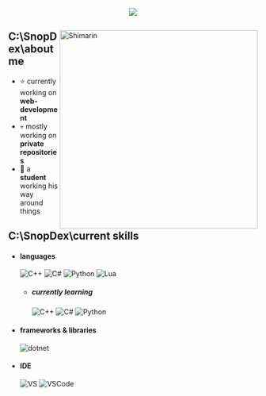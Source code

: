 <p align = center ><img src="https://imgur.com/SZalnVM.png"> </p>

<div>

<img align="right" width="400" alt="Shimarin" src="https://imgur.com/VuSI7Ik.png"/>

<h2> C:\SnopDex\aboutme </h2>
  
- ⭐ currently working on **web-development**
- 💀 mostly working on **private repositories**
- 👾 a **student** working his way around things
  
<h2> C:\SnopDex\current skills </h2>
  
- <h4> languages </h4>
  <img src = "https://img.shields.io/badge/C%2B%2B-00599C?style=for-the-badge&logo=c%2B%2B&logoColor=white" alt = "C++" />
  <img src = "https://img.shields.io/badge/C%23-239120?style=for-the-badge&logo=csharp&logoColor=white" alt = "C#" />
  <img src = "https://img.shields.io/badge/Python-FFD43B?style=for-the-badge&logo=python&logoColor=blue" alt = "Python" />
  <img src = "https://img.shields.io/badge/Lua-2C2D72?style=for-the-badge&logo=lua&logoColor=white" alt = "Lua" />
  
  - <h5> currently learning </h5>
      <img src = "https://img.shields.io/badge/C%2B%2B-00599C?style=for-the-badge&logo=c%2B%2B&logoColor=white" alt = "C++" />
      <img src = "https://img.shields.io/badge/C%23-239120?style=for-the-badge&logo=csharp&logoColor=white" alt = "C#" />
      <img src = "https://img.shields.io/badge/Python-FFD43B?style=for-the-badge&logo=python&logoColor=blue" alt = "Python" />
  
- <h4> frameworks & libraries </h4>
  <img src = "https://img.shields.io/badge/.NET-512BD4?style=for-the-badge&logo=dotnet&logoColor=white" alt = "dotnet" />

- <h4> IDE  </h4>
  <img src = "https://img.shields.io/badge/Visual_Studio-5C2D91?style=for-the-badge&logo=visual%20studio&logoColor=white" alt = "VS" />
  <img src = "https://img.shields.io/badge/Visual_Studio_Code-0078D4?style=for-the-badge&logo=visual%20studio%20code&logoColor=white" alt = "VSCode" />
  
  </br></br>
